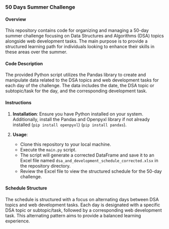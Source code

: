 ### 50 Days Summer Challenge

#### Overview
This repository contains code for organizing and managing a 50-day summer challenge focusing on Data Structures and Algorithms (DSA) topics alongside web development tasks. The main purpose is to provide a structured learning path for individuals looking to enhance their skills in these areas over the summer.

#### Code Description
The provided Python script utilizes the Pandas library to create and manipulate data related to the DSA topics and web development tasks for each day of the challenge. The data includes the date, the DSA topic or subtopic/task for the day, and the corresponding development task.

#### Instructions
1. **Installation**: Ensure you have Python installed on your system. Additionally, install the Pandas and Openpyxl library if not already installed (`pip install openpyxl`) (`pip install pandas`).

2. **Usage**:
   - Clone this repository to your local machine.
   - Execute the `main.py` script.
   - The script will generate a corrected DataFrame and save it to an Excel file named `dsa_and_development_schedule_corrected.xlsx` in the repository directory.
   - Review the Excel file to view the structured schedule for the 50-day challenge.

#### Schedule Structure
The schedule is structured with a focus on alternating days between DSA topics and web development tasks. Each day is designated with a specific DSA topic or subtopic/task, followed by a corresponding web development task. This alternating pattern aims to provide a balanced learning experience.
